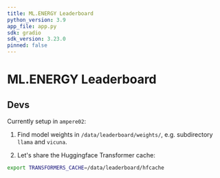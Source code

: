 ```yaml
---
title: ML.ENERGY Leaderboard
python_version: 3.9
app_file: app.py
sdk: gradio
sdk_version: 3.23.0
pinned: false
---
```


# ML.ENERGY Leaderboard

## Devs

Currently setup in `ampere02`:

1. Find model weights in `/data/leaderboard/weights/`, e.g. subdirectory `llama` and `vicuna`.

2. Let's share the Huggingface Transformer cache:

```bash
export TRANSFORMERS_CACHE=/data/leaderboard/hfcache
```
